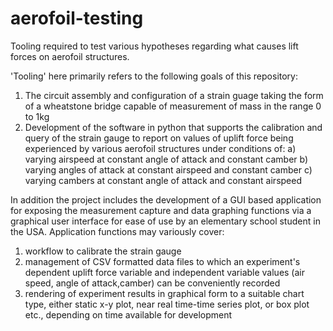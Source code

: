 # aerofoil-testing
Tooling required to test various hypotheses regarding what causes lift forces on aerofoil structures.


'Tooling' here primarily refers to the following goals of this repository:
1. The circuit assembly and configuration of a strain guage taking the form of a wheatstone bridge capable of measurement of mass in the range 0 to 1kg
2. Development of the software in python that supports the calibration and query of the strain gauge to report on values of uplift force being experienced by various aerofoil structures under conditions of:
  a) varying airspeed at constant angle of attack and constant camber
  b) varying angles of attack at constant airspeed and constant camber
  c) varying cambers at constant angle of attack and constant airspeed

In addition the project includes the development of a GUI based application for exposing the measurement capture and data graphing functions via a graphical user interface for ease of use by an elementary school student in the USA.  Application functions may variously cover:
  1. workflow to calibrate the strain gauge
  2. management of CSV formatted data files to which an experiment's dependent uplift force variable and independent variable values (air speed, angle of attack,camber) can be conveniently recorded
  3. rendering of experiment results in graphical form to a suitable chart type, either static x-y plot, near real time-time series plot, or box plot etc., depending on time available for development
